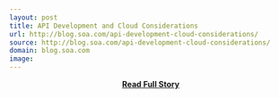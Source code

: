 ```yaml
---
layout: post
title: API Development and Cloud Considerations
url: http://blog.soa.com/api-development-cloud-considerations/
source: http://blog.soa.com/api-development-cloud-considerations/
domain: blog.soa.com
image: 
---
```


<p></p>
<center><p><a href="http://blog.soa.com/api-development-cloud-considerations/" style='padding:25px; font-sze:18px; font-weight: bold;'>Read Full Story</a></p></center>
